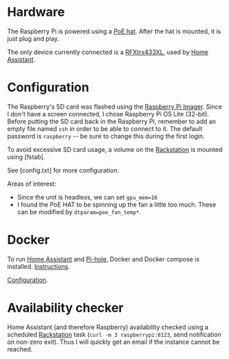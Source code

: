 # Hardware

The Raspberry Pi is powered using a [PoE hat](https://www.proshop.no/Mini-PC-Android-Raspberry-Pi/Raspberry-Pi-PoE-HAT/2964666). After the hat is mounted, it is just plug and play.

The only device currently connected is a [RFXtrx433XL](http://www.rfxcom.com/RFXtrx433XL), used by [Home Assistant](https://github.com/bnordli/home/blob/main/homeassistant/RFXtrx443XL.md).

# Configuration

The Raspberry's SD card was flashed using the [Raspberry Pi Imager](https://www.raspberrypi.org/software/). Since I don't have a screen connected, I chose Raspberry Pi OS Lite (32-bit). Before putting the SD card back in the Raspberry Pi, remember to add an empty file named `ssh` in order to be able to connect to it. The default password is `raspberry` -- be sure to change this during the first login.

To avoid excessive SD card usage, a volume on the [Rackstation](../rackstation) is mounted using [fstab].

See [config.txt] for more configuration.

Areas of interest:
* Since the unit is headless, we can set `gpu_mem=16`
* I found the PoE HAT to be spinning up the fan a little too much. These can be modified by `dtparam=poe_fan_temp*`.

# Docker

To run [Home Assistant](../homeassistant) and [Pi-hole](../pihole), Docker and Docker compose is installed. [Instructions](https://docs.docker.com/compose/install/).

[Configuration](docker).

# Availability checker

Home Assistant (and therefore Raspberry) availability checked using a scheduled [Rackstation](../rackstation) task (`curl -m 3 raspberrypi:8123`, send notification on non-zero exit). Thus I will quickly get an email if the instance cannot be reached.
